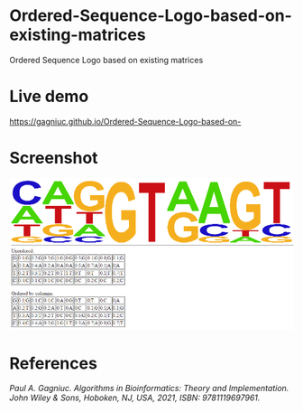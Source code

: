 # Ordered-Sequence-Logo-based-on-existing-matrices
Ordered Sequence Logo based on existing matrices

# Live demo
https://gagniuc.github.io/Ordered-Sequence-Logo-based-on-

# Screenshot
![screenshot](https://github.com/Gagniuc/Ordered-Sequence-Logo-based-on-existing-matrices/blob/main/Ordered%20Sequence%20Logo%20based%20on%20existing%20matrices.png)

# References

<i>Paul A. Gagniuc. Algorithms in Bioinformatics: Theory and Implementation. John Wiley & Sons, Hoboken, NJ, USA, 2021, ISBN: 9781119697961.</i>
